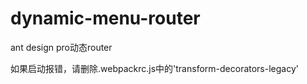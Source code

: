 # dynamic-menu-router
ant design pro动态router

如果启动报错，请删除.webpackrc.js中的'transform-decorators-legacy'
